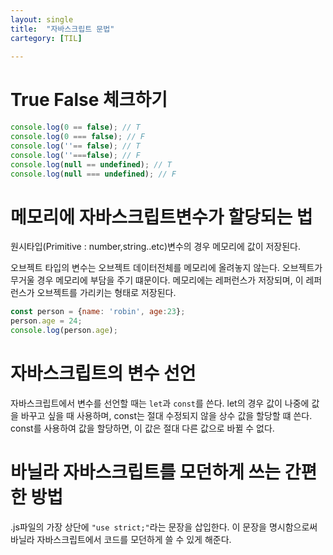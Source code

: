 ```yaml
---
layout: single
title:  "자바스크립트 문법"
cartegory: [TIL]
    
---
```


# True False 체크하기
```javascript
console.log(0 == false); // T
console.log(0 === false); // F
console.log(''== false); // T
console.log(''===false); // F
console.log(null == undefined); // T
console.log(null === undefined); // F
```

# 메모리에 자바스크립트변수가 할당되는 법
원시타입(Primitive : number,string..etc)변수의 경우 메모리에 값이 저장된다.

오브젝트 타입의 변수는 오브젝트 데이터전체를 메모리에 올려놓지 않는다. 오브젝트가 무거울 경우 메모리에 부담을 주기 떄문이다. 메모리에는 레퍼런스가 저장되며, 이 레퍼런스가 오브젝트를 가리키는 형태로 저장된다.

```javascript
const person = {name: 'robin', age:23};
person.age = 24;
console.log(person.age);
```

# 자바스크립트의 변수 선언
자바스크립트에서 변수를 선언할 때는 `let`과 `const`를 쓴다.
let의 경우 값이 나중에 값을 바꾸고 싶을 때 사용하며, const는 절대 수정되지 않을 상수 값을 할당할 떄 쓴다. const를 사용하여 값을 할당하면, 이 값은 절대 다른 값으로 바뀔 수 없다.

# 바닐라 자바스크립트를 모던하게 쓰는 간편한 방법
.js파일의 가장 상단에 ` "use strict;" `라는 문장을 삽입한다. 이 문장을 명시함으로써 바닐라 자바스크립트에서 코드를 모던하게 쓸 수 있게 해준다.
